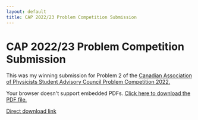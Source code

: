 ```yaml
---
layout: default
title: CAP 2022/23 Problem Competition Submission
---
```


# CAP 2022/23 Problem Competition Submission

This was my winning submission for Problem 2 of the [Canadian Association of Physicists Student Advisory Council Problem Competition 2022.](https://sac.cap.ca/index.php/events/sac-problem-competition-2022/)

<object data="/docs/assets/CAP_2022_2023_Problem_Competition_Jared_Popowski.pdf" type="application/pdf" width="100%" height="800px">
    <p>Your browser doesn't support embedded PDFs. 
    <a href="/docs/assets/CAP_2022_2023_Problem_Competition_Jared_Popowski.pdf">Click here to download the PDF file.</a>
    </p>
</object>

[Direct download link](/docs/assets/CAP_2022_2023_Problem_Competition_Jared_Popowski.pdf)

